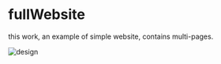 # fullWebsite

<p>this work, an example of simple website, contains multi-pages.<p> 

![design](design.gif)